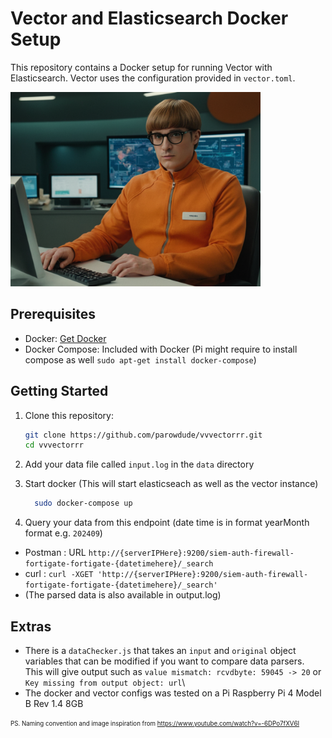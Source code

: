 # Vector and Elasticsearch Docker Setup
<!-- ![image info](./assets/vvveeecctooorrrr.png) -->
This repository contains a Docker setup for running Vector with Elasticsearch. Vector uses the configuration provided in `vector.toml`.

<img src="./assets/vvveeecctooorrrr.png" alt="VectorAIGenerated" width="400"/>

## Prerequisites

- Docker: [Get Docker](https://docs.docker.com/get-docker/)
- Docker Compose: Included with Docker (Pi might require to install compose as well `sudo apt-get install docker-compose`)

## Getting Started

1. Clone this repository:
   ```bash
   git clone https://github.com/parowdude/vvvectorrr.git
   cd vvvectorrr
2. Add your data file called `input.log` in the `data` directory

3. Start docker (This will start elasticseach as well as the vector instance)
    ```bash
      sudo docker-compose up
4. Query your data from this endpoint (date time is in format yearMonth format e.g. `202409`)
- Postman : URL `http://{serverIPHere}:9200/siem-auth-firewall-fortigate-fortigate-{datetimehere}/_search`
- curl : `curl -XGET 'http://{serverIPHere}:9200/siem-auth-firewall-fortigate-fortigate-{datetimehere}/_search'`
- (The parsed data is also available in output.log)

## Extras
- There is a `dataChecker.js` that takes an `input` and `original` object variables that can be modified if you want to compare data parsers.\
This will give output such as `value mismatch: rcvdbyte: 59045 -> 20`  or `Key missing from output object: url`\
- The docker and vector configs was tested on a Pi Raspberry Pi 4 Model B Rev 1.4 8GB

<sub><sup>PS. Naming convention and image inspiration from https://www.youtube.com/watch?v=-6DPo7fXV6I</sup></sub>